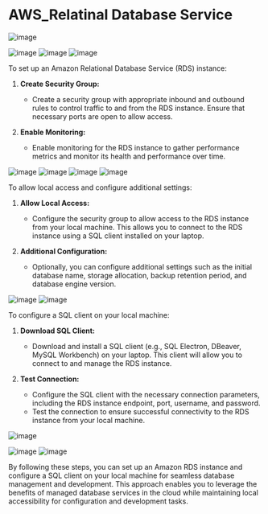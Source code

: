 # AWS_Relatinal Database Service

 ![image](https://github.com/RimshaAzmat/AWS_RDS/assets/144583193/f9c9837c-edd0-4632-a1ab-a95b5e230ebd)

![image](https://github.com/RimshaAzmat/AWS_RDS/assets/144583193/a391f8ac-2496-4d3f-9e6b-9be71036a7f9)
![image](https://github.com/RimshaAzmat/AWS_RDS/assets/144583193/2b8e355a-8def-428b-87dd-c0fd2f41c247)
![image](https://github.com/RimshaAzmat/AWS_RDS/assets/144583193/5bea0b72-8ceb-4787-8369-b3c78f7d98f3)

To set up an Amazon Relational Database Service (RDS) instance:

1. **Create Security Group:**
   - Create a security group with appropriate inbound and outbound rules to control traffic to and from the RDS instance. Ensure that necessary ports are open to allow access.

2. **Enable Monitoring:**
   - Enable monitoring for the RDS instance to gather performance metrics and monitor its health and performance over time.

![image](https://github.com/RimshaAzmat/AWS_RDS/assets/144583193/aad8512f-9db0-4bad-954e-2aa333254092)
![image](https://github.com/RimshaAzmat/AWS_RDS/assets/144583193/81ec10e6-ec44-470b-a4c3-b16fdd0fe75a)
![image](https://github.com/RimshaAzmat/AWS_RDS/assets/144583193/8a1f4dfd-aefd-4cc0-8f79-2cb0e463ee55)
![image](https://github.com/RimshaAzmat/AWS_RDS/assets/144583193/e3069b82-c214-4e50-a287-cf5a81fdd7a4)

To allow local access and configure additional settings:

1. **Allow Local Access:**
   - Configure the security group to allow access to the RDS instance from your local machine. This allows you to connect to the RDS instance using a SQL client installed on your laptop.

2. **Additional Configuration:**
   - Optionally, you can configure additional settings such as the initial database name, storage allocation, backup retention period, and database engine version.

![image](https://github.com/RimshaAzmat/AWS_RDS/assets/144583193/b4a0a152-96d1-4431-9a1d-311215595685)
![image](https://github.com/RimshaAzmat/AWS_RDS/assets/144583193/f2305916-7f35-4853-a396-999fd24c36dc)

To configure a SQL client on your local machine:

1. **Download SQL Client:**
   - Download and install a SQL client (e.g., SQL Electron, DBeaver, MySQL Workbench) on your laptop. This client will allow you to connect to and manage the RDS instance.

2. **Test Connection:**
   - Configure the SQL client with the necessary connection parameters, including the RDS instance endpoint, port, username, and password.
   - Test the connection to ensure successful connectivity to the RDS instance from your local machine.

![image](https://github.com/RimshaAzmat/AWS_RDS/assets/144583193/2f3aa8cf-0ace-496b-b91c-2e4b6a74cb0e)

![image](https://github.com/RimshaAzmat/AWS_RDS/assets/144583193/fdc684ce-2663-4360-972e-aaa7a2c8db77)
![image](https://github.com/RimshaAzmat/AWS_RDS/assets/144583193/a253fc4b-be90-4831-b032-9eb61fa82632)

By following these steps, you can set up an Amazon RDS instance and configure a SQL client on your local machine for seamless database management and development. This approach enables you to leverage the benefits of managed database services in the cloud while maintaining local accessibility for configuration and development tasks.
